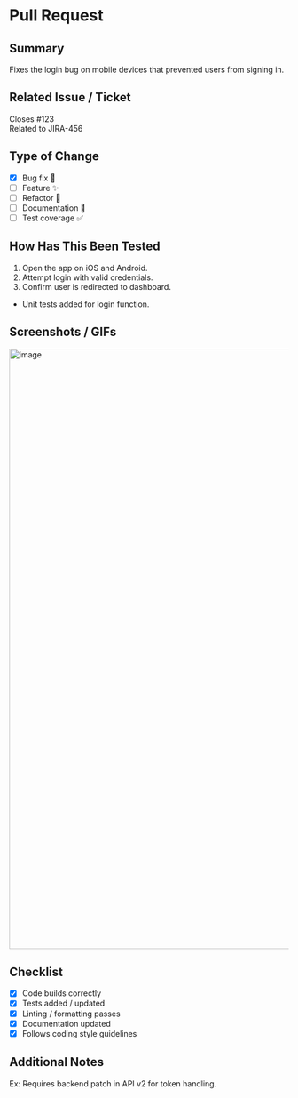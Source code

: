 # Pull Request

## Summary
<!-- Provide a short description of what this PR does and why it is needed -->
Fixes the login bug on mobile devices that prevented users from signing in.

## Related Issue / Ticket
<!-- Link any relevant issue or ticket -->
Closes #123  
Related to JIRA-456

## Type of Change
<!-- Check the boxes that apply -->
- [x] Bug fix 🐛
- [ ] Feature ✨
- [ ] Refactor 🔨
- [ ] Documentation 📝
- [ ] Test coverage ✅

## How Has This Been Tested
<!-- Describe the steps to test or any automated tests added -->
1. Open the app on iOS and Android.
2. Attempt login with valid credentials.
3. Confirm user is redirected to dashboard.
- Unit tests added for login function.

## Screenshots / GIFs
<!-- Include if the PR has visual changes -->
<img width="1920" height="1080" alt="image" src="https://github.com/user-attachments/assets/3f0fd659-1cbb-4d72-b4df-0477e45b478b" />


## Checklist
- [x] Code builds correctly
- [x] Tests added / updated
- [x] Linting / formatting passes
- [x] Documentation updated
- [x] Follows coding style guidelines

## Additional Notes
<!-- Any extra information for reviewers -->
Ex: Requires backend patch in API v2 for token handling.
